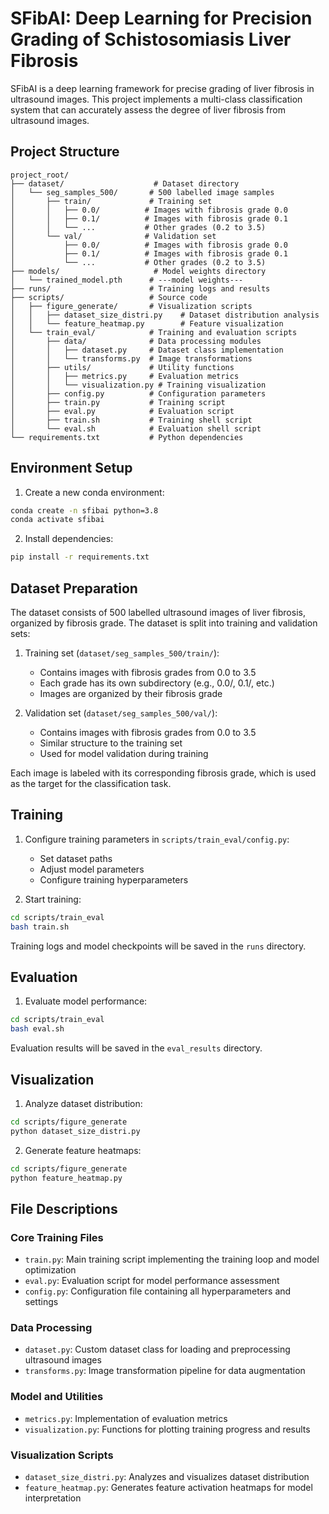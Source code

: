 # SFibAI: Deep Learning for Precision Grading of Schistosomiasis Liver Fibrosis

SFibAI is a deep learning framework for precise grading of liver fibrosis in ultrasound images. This project implements a multi-class classification system that can accurately assess the degree of liver fibrosis from ultrasound images.

## Project Structure

```
project_root/
├── dataset/                    # Dataset directory
│   └── seg_samples_500/       # 500 labelled image samples
│       ├── train/             # Training set
│       │   ├── 0.0/          # Images with fibrosis grade 0.0
│       │   ├── 0.1/          # Images with fibrosis grade 0.1
│       │   └── ...           # Other grades (0.2 to 3.5)
│       └── val/              # Validation set
│           ├── 0.0/          # Images with fibrosis grade 0.0
│           ├── 0.1/          # Images with fibrosis grade 0.1
│           └── ...           # Other grades (0.2 to 3.5)
├── models/                     # Model weights directory
│   └── trained_model.pth      # ---model weights---
├── runs/                      # Training logs and results
├── scripts/                   # Source code
│   ├── figure_generate/       # Visualization scripts
│   │   ├── dataset_size_distri.py    # Dataset distribution analysis
│   │   └── feature_heatmap.py        # Feature visualization
│   └── train_eval/            # Training and evaluation scripts
│       ├── data/              # Data processing modules
│       │   ├── dataset.py     # Dataset class implementation
│       │   └── transforms.py  # Image transformations
│       ├── utils/             # Utility functions
│       │   ├── metrics.py     # Evaluation metrics
│       │   └── visualization.py # Training visualization
│       ├── config.py          # Configuration parameters
│       ├── train.py           # Training script
│       ├── eval.py            # Evaluation script
│       ├── train.sh           # Training shell script
│       └── eval.sh            # Evaluation shell script
└── requirements.txt           # Python dependencies
```

## Environment Setup

1. Create a new conda environment:

```bash
conda create -n sfibai python=3.8
conda activate sfibai
```

2. Install dependencies:

```bash
pip install -r requirements.txt
```

## Dataset Preparation

The dataset consists of 500 labelled ultrasound images of liver fibrosis, organized by fibrosis grade. The dataset is split into training and validation sets:

1. Training set (`dataset/seg_samples_500/train/`):
   - Contains images with fibrosis grades from 0.0 to 3.5
   - Each grade has its own subdirectory (e.g., 0.0/, 0.1/, etc.)
   - Images are organized by their fibrosis grade

2. Validation set (`dataset/seg_samples_500/val/`):
   - Contains images with fibrosis grades from 0.0 to 3.5
   - Similar structure to the training set
   - Used for model validation during training

Each image is labeled with its corresponding fibrosis grade, which is used as the target for the classification task.

## Training

1. Configure training parameters in `scripts/train_eval/config.py`:

   - Set dataset paths
   - Adjust model parameters
   - Configure training hyperparameters
2. Start training:

```bash
cd scripts/train_eval
bash train.sh
```

Training logs and model checkpoints will be saved in the `runs` directory.

## Evaluation

1. Evaluate model performance:

```bash
cd scripts/train_eval
bash eval.sh
```

Evaluation results will be saved in the `eval_results` directory.

## Visualization

1. Analyze dataset distribution:

```bash
cd scripts/figure_generate
python dataset_size_distri.py
```

2. Generate feature heatmaps:

```bash
cd scripts/figure_generate
python feature_heatmap.py
```

## File Descriptions

### Core Training Files

- `train.py`: Main training script implementing the training loop and model optimization
- `eval.py`: Evaluation script for model performance assessment
- `config.py`: Configuration file containing all hyperparameters and settings

### Data Processing

- `dataset.py`: Custom dataset class for loading and preprocessing ultrasound images
- `transforms.py`: Image transformation pipeline for data augmentation

### Model and Utilities

- `metrics.py`: Implementation of evaluation metrics
- `visualization.py`: Functions for plotting training progress and results

### Visualization Scripts

- `dataset_size_distri.py`: Analyzes and visualizes dataset distribution
- `feature_heatmap.py`: Generates feature activation heatmaps for model interpretation
